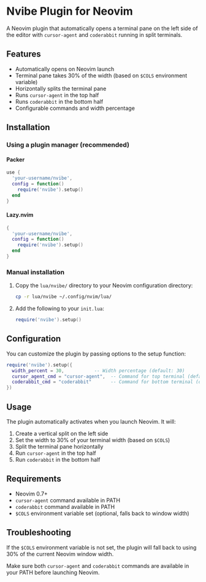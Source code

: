 # Nvibe Plugin for Neovim

A Neovim plugin that automatically opens a terminal pane on the left side of the editor with `cursor-agent` and `coderabbit` running in split terminals.

## Features

- Automatically opens on Neovim launch
- Terminal pane takes 30% of the width (based on `$COLS` environment variable)
- Horizontally splits the terminal pane
- Runs `cursor-agent` in the top half
- Runs `coderabbit` in the bottom half
- Configurable commands and width percentage

## Installation

### Using a plugin manager (recommended)

#### Packer
```lua
use {
  'your-username/nvibe',
  config = function()
    require('nvibe').setup()
  end
}
```

#### Lazy.nvim
```lua
{
  'your-username/nvibe',
  config = function()
    require('nvibe').setup()
  end
}
```

### Manual installation

1. Copy the `lua/nvibe/` directory to your Neovim configuration directory:
   ```bash
   cp -r lua/nvibe ~/.config/nvim/lua/
   ```

2. Add the following to your `init.lua`:
   ```lua
   require('nvibe').setup()
   ```

## Configuration

You can customize the plugin by passing options to the setup function:

```lua
require('nvibe').setup({
  width_percent = 30,           -- Width percentage (default: 30)
  cursor_agent_cmd = "cursor-agent",  -- Command for top terminal (default: "cursor-agent")
  coderabbit_cmd = "coderabbit"       -- Command for bottom terminal (default: "coderabbit")
})
```

## Usage

The plugin automatically activates when you launch Neovim. It will:

1. Create a vertical split on the left side
2. Set the width to 30% of your terminal width (based on `$COLS`)
3. Split the terminal pane horizontally
4. Run `cursor-agent` in the top half
5. Run `coderabbit` in the bottom half

## Requirements

- Neovim 0.7+
- `cursor-agent` command available in PATH
- `coderabbit` command available in PATH
- `$COLS` environment variable set (optional, falls back to window width)

## Troubleshooting

If the `$COLS` environment variable is not set, the plugin will fall back to using 30% of the current Neovim window width.

Make sure both `cursor-agent` and `coderabbit` commands are available in your PATH before launching Neovim.